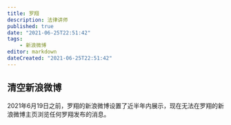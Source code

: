 ```yaml
---
title: 罗翔
description: 法律讲师
published: true
date: "2021-06-25T22:51:42"
tags:
    - 新浪微博
editor: markdown
dateCreated: "2021-06-25T22:51:42"
---
```


## 清空新浪微博

2021年6月19日之前，罗翔的新浪微博设置了近半年内展示，现在无法在罗翔的新浪微博主页浏览任何罗翔发布的消息。
